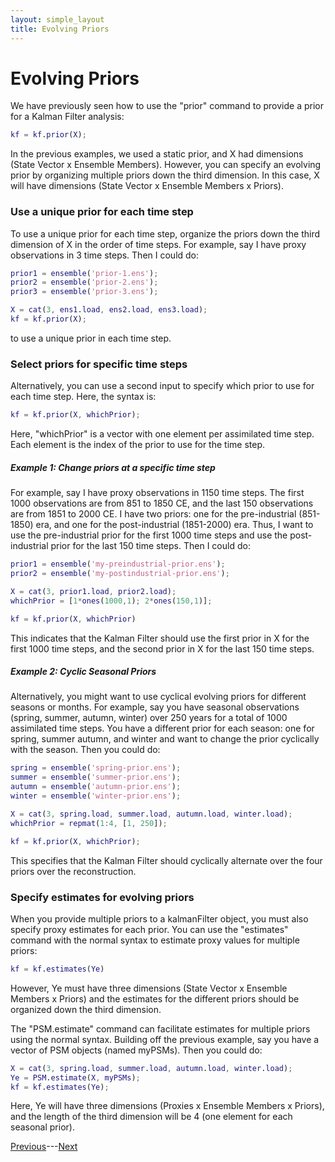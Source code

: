 ```yaml
---
layout: simple_layout
title: Evolving Priors
---
```


# Evolving Priors

We have previously seen how to use the "prior" command to provide a prior for a Kalman Filter analysis:
```matlab
kf = kf.prior(X);
```

In the previous examples, we used a static prior, and X had dimensions (State Vector x Ensemble Members). However, you can specify an evolving prior by organizing multiple priors down the third dimension. In this case, X will have dimensions (State Vector x Ensemble Members x Priors).

### Use a unique prior for each time step

To use a unique prior for each time step, organize the priors down the third dimension of X in the order of time steps. For example, say I have proxy observations in 3 time steps. Then I could do:
```matlab
prior1 = ensemble('prior-1.ens');
prior2 = ensemble('prior-2.ens');
prior3 = ensemble('prior-3.ens');

X = cat(3, ens1.load, ens2.load, ens3.load);
kf = kf.prior(X);
```
to use a unique prior in each time step.

### Select priors for specific time steps

Alternatively, you can use a second input to specify which prior to use for each time step. Here, the syntax is:
```matlab
kf = kf.prior(X, whichPrior);
```
Here, "whichPrior" is a vector with one element per assimilated time step. Each element is the index of the prior to use for the time step.

##### Example 1: Change priors at a specific time step
For example, say I have proxy observations in 1150 time steps. The first 1000 observations are from 851 to 1850 CE, and the last 150 observations are from 1851 to 2000 CE. I have two priors: one for the pre-industrial (851-1850) era, and one for the post-industrial (1851-2000) era. Thus, I want to use the pre-industrial prior for the first 1000 time steps and use the post-industrial prior for the last 150 time steps. Then I could do:
```matlab
prior1 = ensemble('my-preindustrial-prior.ens');
prior2 = ensemble('my-postindustrial-prior.ens');

X = cat(3, prior1.load, prior2.load);
whichPrior = [1*ones(1000,1); 2*ones(150,1)];

kf = kf.prior(X, whichPrior)
```
This indicates that the Kalman Filter should use the first prior in X for the first 1000 time steps, and the second prior in X for the last 150 time steps.

##### Example 2: Cyclic Seasonal Priors
Alternatively, you might want to use cyclical evolving priors for different seasons or months. For example, say you have seasonal observations (spring, summer, autumn, winter) over 250 years for a total of 1000 assimilated time steps. You have a different prior for each season: one for spring, summer autumn, and winter and want to change the prior cyclically with the season. Then you could do:
```matlab
spring = ensemble('spring-prior.ens');
summer = ensemble('summer-prior.ens');
autumn = ensemble('autumn-prior.ens');
winter = ensemble('winter-prior.ens');

X = cat(3, spring.load, summer.load, autumn.load, winter.load);
whichPrior = repmat(1:4, [1, 250]);

kf = kf.prior(X, whichPrior);
```
This specifies that the Kalman Filter should cyclically alternate over the four priors over the reconstruction.


### Specify estimates for evolving priors

When you provide multiple priors to a kalmanFilter object, you must also specify proxy estimates for each prior. You can use the "estimates" command with the normal syntax to estimate proxy values for multiple priors:
```matlab
kf = kf.estimates(Ye)
```
However, Ye must have three dimensions (State Vector x Ensemble Members x Priors) and the estimates for the different priors should be organized down the third dimension.

The "PSM.estimate" command can facilitate estimates for multiple priors using the normal syntax. Building off the previous example, say you have a vector of PSM objects (named myPSMs). Then you could do:
```matlab
X = cat(3, spring.load, summer.load, autumn.load, winter.load);
Ye = PSM.estimate(X, myPSMs);
kf = kf.estimates(Ye);
```
Here, Ye will have three dimensions (Proxies x Ensemble Members x Priors), and the length of the third dimension will be 4 (one element for each seasonal prior).

[Previous](index)---[Next](covariance)
